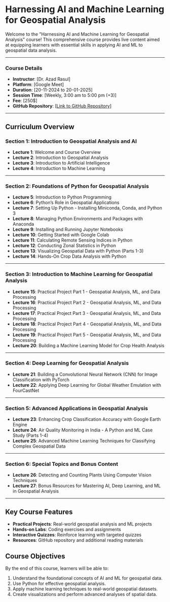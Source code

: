 # Harnessing AI and Machine Learning for Geospatial Analysis

Welcome to the "Harnessing AI and Machine Learning for Geospatial Analysis" course! This comprehensive course provides live content aimed at equipping learners with essential skills in applying AI and ML to geospatial data analysis.

---

### Course Details
- **Instructor**: [Dr. Azad Rasul]
- **Platform**: [Google Meet]
- **Duration**: [20-11-2024 to 20-01-2025]
- **Session Time**: [Weekly, 3:00 am to 5:00 pm (+3)]
- **Fee**: [250$]
- **GitHub Repository**: [[Link to GitHub Repository](https://github.com/Azad77/AI4Geospatial)]

---

## Curriculum Overview

### Section 1: Introduction to Geospatial Analysis and AI
- **Lecture 1**: Welcome and Course Overview
- **Lecture 2**: Introduction to Geospatial Analysis
- **Lecture 3**: Introduction to Artificial Intelligence
- **Lecture 4**: Introduction to Machine Learning

---

### Section 2: Foundations of Python for Geospatial Analysis
- **Lecture 5**: Introduction to Python Programming
- **Lecture 6**: Python’s Role in Geospatial Applications
- **Lecture 7**: Setting Up Python - Installing Miniconda, Conda, and Python 3
- **Lecture 8**: Managing Python Environments and Packages with Anaconda
- **Lecture 9**: Installing and Running Jupyter Notebooks
- **Lecture 10**: Getting Started with Google Colab
- **Lecture 11**: Calculating Remote Sensing Indices in Python
- **Lecture 12**: Conducting Zonal Statistics in Python
- **Lecture 13**: Visualizing Geospatial Data with Python (Parts 1-3)
- **Lecture 14**: Hands-On Crop Data Analysis with Python

---

### Section 3: Introduction to Machine Learning for Geospatial Analysis
- **Lecture 15**: Practical Project Part 1 - Geospatial Analysis, ML, and Data Processing
- **Lecture 16**: Practical Project Part 2 - Geospatial Analysis, ML, and Data Processing
- **Lecture 17**: Practical Project Part 3 - Geospatial Analysis, ML, and Data Processing
- **Lecture 18**: Practical Project Part 4 - Geospatial Analysis, ML, and Data Processing
- **Lecture 19**: Practical Project Part 5 - Geospatial Analysis, ML, and Data Processing
- **Lecture 20**: Building a Machine Learning Model for Crop Health Analysis


---

### Section 4: Deep Learning for Geospatial Analysis
- **Lecture 21**: Building a Convolutional Neural Network (CNN) for Image Classification with PyTorch
- **Lecture 22**: Applying Deep Learning for Global Weather Emulation with FourCastNet


---

### Section 5: Advanced Applications in Geospatial Analysis
- **Lecture 23**: Enhancing Crop Classification Accuracy with Google Earth Engine
- **Lecture 24**: Air Quality Monitoring in India - A Python and ML Case Study (Parts 1-4)
- **Lecture 25**: Advanced Machine Learning Techniques for Classifying Complex Geospatial Data


---

### Section 6: Special Topics and Bonus Content
- **Lecture 26**: Detecting and Counting Plants Using Computer Vision Techniques
- **Lecture 27**: Bonus Resources for Mastering AI, Deep Learning, and ML in Geospatial Analysis

---

## Key Course Features
- **Practical Projects**: Real-world geospatial analysis and ML projects
- **Hands-on Labs**: Coding exercises and assignments
- **Interactive Quizzes**: Reinforce learning with targeted quizzes
- **Resources**: GitHub repository and additional reading materials

## Course Objectives
By the end of this course, learners will be able to:
1. Understand the foundational concepts of AI and ML for geospatial data.
2. Use Python for effective geospatial analysis.
3. Apply machine learning techniques to real-world geospatial datasets.
4. Create visualizations and perform advanced analyses of spatial data.
